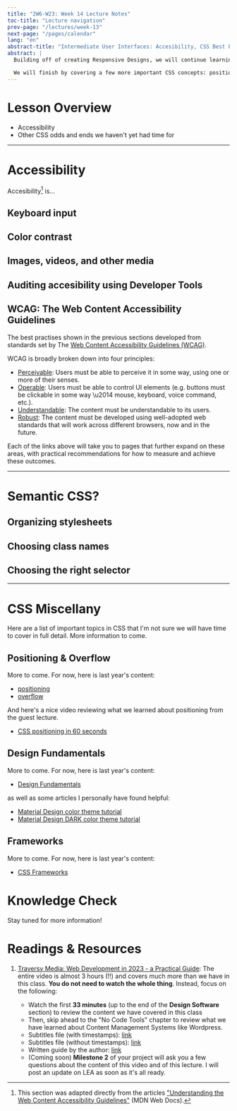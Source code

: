 ```yaml
---
title: "2W6-W23: Week 14 Lecture Notes"
toc-title: "Lecture navigation"
prev-page: "/lectures/week-13"
next-page: "/pages/calendar"
lang: "en"
abstract-title: "Intermediate User Interfaces: Accesibility, CSS Best Practises, and more"
abstract: |
  Building off of creating Responsive Designs, we will continue learning best practises for functional, usable, and accessible websites.

  We will finish by covering a few more important CSS concepts: positioning, design, and frameworks (as much as time allows).
---
```


# Lesson Overview

- Accessibility
- Other CSS odds and ends we haven't yet had time for

---

# Accessibility

Accesibility[^accessibility-attribution] is...

[^accessibility-attribution]: This section was adapted directly from the articles ["Understanding the Web Content Accessibility Guidelines"](https://developer.mozilla.org/en-US/docs/Web/Accessibility/Understanding_WCAG) (MDN Web Docs).  

[accessibility-drewdevault]: https://drewdevault.com/2022/02/13/Framing-accessibility-in-broader-terms.html

## Keyboard input

## Color contrast

## Images, videos, and other media

## Auditing accesibility using Developer Tools

## WCAG: The Web Content Accessibility Guidelines

The best practises shown in the previous sections developed from standards set by The [Web Content Accessibility Guidelines (WCAG)][wcag]. 

WCAG is broadly broken down into four principles: 

- [Perceivable][wcag-perceivable]: Users must be able to perceive it in some way, using one or more of their senses.
- [Operable][wcag-operable]: Users must be able to control UI elements (e.g. buttons must be clickable in some way \u2014 mouse, keyboard, voice command, etc.).
- [Understandable][wcag-understandable]: The content must be understandable to its users.
- [Robust][wcag-robust]: The content must be developed using well-adopted web standards that will work across different browsers, now and in the future.

Each of the links above will take you to pages that further expand on these areas, with practical recommendations for how to measure and achieve these outcomes.

[wcag]: https://www.w3.org/WAI/standards-guidelines/wcag/
[wcag-perceivable]: https://developer.mozilla.org/en-US/docs/Web/Accessibility/Understanding_WCAG/Perceivable
[wcag-operable]: https://developer.mozilla.org/en-US/docs/Web/Accessibility/Understanding_WCAG/Operable
[wcag-understandable]: https://developer.mozilla.org/en-US/docs/Web/Accessibility/Understanding_WCAG/Understandable
[wcag-robust]: https://developer.mozilla.org/en-US/docs/Web/Accessibility/Understanding_WCAG/Robust
[css-tricks-reduced-motion]: https://css-tricks.com/revisiting-prefers-reduced-motion/

---

# Semantic CSS?

## Organizing stylesheets

## Choosing class names

## Choosing the right selector

---

# CSS Miscellany

Here are a list of important topics in CSS that I'm not sure we will have time to cover in full detail. More information to come.

## Positioning & Overflow

More to come. For now, here is last year's content:

- [positioning](https://maujac.github.io/2W6-UI/#/./wk5/positioning-zIndex)
- [overflow](https://maujac.github.io/2W6-UI/#/./wk8/displayNone-overflow)

And here's a nice video reviewing what we learned about positioning from the guest lecture.

- [CSS positioning in 60 seconds](https://www.youtube.com/shorts/jFcWa9kiOHQ)

## Design Fundamentals

More to come. For now, here is last year's content:

- [Design Fundamentals](https://maujac.github.io/2W6-UI/#/./wk9/design_fundamentals)

as well as some articles I personally have found helpful:

- [Material Design color theme tutorial](https://m2.material.io/design/color/the-color-system.html)
- [Material Design DARK color theme tutorial](https://m2.material.io/design/color/dark-theme.html)

## Frameworks

More to come. For now, here is last year's content:

- [CSS Frameworks](https://maujac.github.io/2W6-UI/#/./wk14/css_frameworks)


# Knowledge Check

Stay tuned for more information!

# Readings & Resources

1. [Traversy Media: Web Development in 2023 - a Practical Guide][webdev2023]: The entire video is almost 3 hours (!!) and covers much more than we have in this class. **You do not need to watch the whole thing**. Instead, focus on the following: 

    - Watch the first **33 minutes** (up to the end of the **Design Software** section) to review the content we have covered in this class
    - Then, skip ahead to the "No Code Tools" chapter to review what we have learned about Content Management Systems like Wordpress.
    - Subtitles file (with timestamps): [link][subs-timestamps]
    - Subtitles file (without timestamps): [link][subs-raw]
    - Written guide by the author: [link](https://www.traversymedia.com/guide)
    - (Coming soon) **Milestone 2** of your project will ask you a few questions about the content of this video and of this lecture. I will post an update on LEA as soon as it's all ready.


[webdev2023]: https://www.youtube.com/watch?v=u72H_zZzkcw
[subs-timestamps]: subs-with-timestamps.txt
[subs-raw]: subs-without-timestamps.txt
